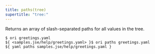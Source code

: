 ```yaml
---
title: paths(tree)
supertitle: "tree:"
---
```


Returns an array of slash-separated paths for all values in the tree.

```console
$ ori greetings.yaml
${ <samples.jse/help/greetings.yaml> }$ ori paths greetings.yaml
${ yaml paths samples.jse/help/greetings.yaml }
```
